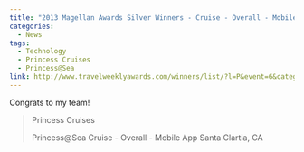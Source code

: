 ```yaml
---
title: "2013 Magellan Awards Silver Winners - Cruise - Overall - Mobile App"
categories:
  - News
tags:
  - Technology
  - Princess Cruises
  - Princess@Sea
link: http://www.travelweeklyawards.com/winners/list/?l=P&event=6&category=1&award=S
---
```


Congrats to my team!

>Princess Cruises 
>
>Princess@Sea    Cruise - Overall - Mobile App    Santa Clartia, CA
